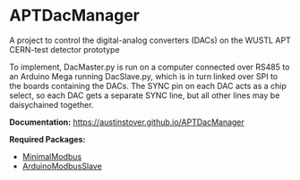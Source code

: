 # APTDacManager
A project to control the digital-analog converters (DACs) on the WUSTL APT CERN-test
 detector prototype

To implement, DacMaster.py is run on a computer connected over RS485 to an Arduino Mega
 running DacSlave.py, which is in turn linked over SPI to the boards containing the
 DACs. The SYNC pin on each DAC acts as a chip select, so each DAC gets a separate SYNC
 line, but all other lines may be daisychained together.

**Documentation:** <https://austinstover.github.io/APTDacManager>

**Required Packages:**
  - [MinimalModbus](https://github.com/pyhys/minimalmodbus)
  - [ArduinoModbusSlave](https://github.com/yaacov/ArduinoModbusSlave)